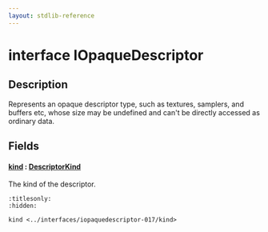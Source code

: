 ```yaml
---
layout: stdlib-reference
---
```


# interface IOpaqueDescriptor

## Description

Represents an opaque descriptor type, such as textures, samplers, and buffers etc,
whose size may be undefined and can't be directly accessed as ordinary data.


## Fields

####  <a id="decl-kind"></a>[kind](kind.html) : [DescriptorKind](../../types/descriptorkind-0a/index.html)
The kind of the descriptor.



```{toctree}
:titlesonly:
:hidden:

kind <../interfaces/iopaquedescriptor-017/kind>
```
